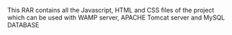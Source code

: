 This RAR contains all the Javascript, HTML and CSS files of the project which can be used with WAMP server, APACHE Tomcat server and MySQL DATABASE
